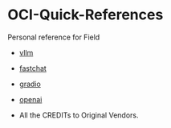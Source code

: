 # OCI-Quick-References
Personal reference for Field

- [vllm](vllm)
- [fastchat](fastchat)
- [gradio](gradio)
- [openai](openai)

- All the CREDITs to Original Vendors.